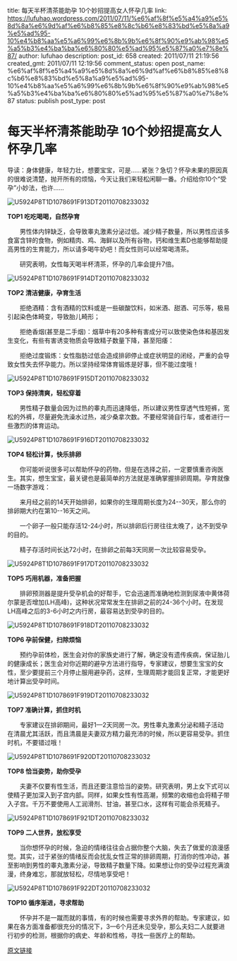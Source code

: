title: 每天半杯清茶能助孕 10个妙招提高女人怀孕几率
link: https://lufuhao.wordpress.com/2011/07/11/%e6%af%8f%e5%a4%a9%e5%8d%8a%e6%9d%af%e6%b8%85%e8%8c%b6%e8%83%bd%e5%8a%a9%e5%ad%95-10%e4%b8%aa%e5%a6%99%e6%8b%9b%e6%8f%90%e9%ab%98%e5%a5%b3%e4%ba%ba%e6%80%80%e5%ad%95%e5%87%a0%e7%8e%87/
author: lufuhao
description: 
post_id: 658
created: 2011/07/11 21:19:56
created_gmt: 2011/07/11 12:19:56
comment_status: open
post_name: %e6%af%8f%e5%a4%a9%e5%8d%8a%e6%9d%af%e6%b8%85%e8%8c%b6%e8%83%bd%e5%8a%a9%e5%ad%95-10%e4%b8%aa%e5%a6%99%e6%8b%9b%e6%8f%90%e9%ab%98%e5%a5%b3%e4%ba%ba%e6%80%80%e5%ad%95%e5%87%a0%e7%8e%87
status: publish
post_type: post

# 每天半杯清茶能助孕 10个妙招提高女人怀孕几率

导读：身体健康，年轻力壮，想要宝宝，可是……紧张？急切？怀孕未果的原因真的很难说清楚，抛开所有的烦恼，今天让我们来轻松闲聊一番。介绍给你10个“受孕”小妙法，也许……

![U5924P8T1D1078691F913DT20110708233032](http://lufuhao.files.wordpress.com/2011/07/u5924p8t1d1078691f913dt20110708233032_thumb.jpg)

**TOP1 吃吃喝喝，自然孕育**

　　男性体内锌缺乏，会导致睾丸激素分泌过低。减少精子数量，所以男性应该多食富含锌的食物，例如精肉、鸡、海鲜以及所有谷物，钙和维生素D也能够帮助提高男性的生育能力，所以请多喝牛奶吧！而女性则可以经常喝清茶。 

　　研究表明，女性每天喝半杯清茶，怀孕的几率会提升7倍。 

![U5924P8T1D1078691F914DT20110708233032](http://lufuhao.files.wordpress.com/2011/07/u5924p8t1d1078691f914dt20110708233032_thumb.jpg)

**TOP2 清洁健康，孕育生活**

　　拒绝酒精：含有酒精的饮料或是一些碳酸饮料，如米酒、甜酒、可乐等，极易引起染色体畸变，导致胎儿畸形； 

　　拒绝香烟(甚至是二手烟)：烟草中有20多种有害成分可以致使染色体和基因发生变化，有些有害诱变物质会导致精子数量下降，甚至阳痿： 

　　拒绝过度锻炼：女性脂肪过低会造成排卵停止或症状明显的闭经，严重的会导致女性失去怀孕能力。所以坚持经常体育锻炼是好事，但不能过度哦！ 

![U5924P8T1D1078691F915DT20110708233032](http://lufuhao.files.wordpress.com/2011/07/u5924p8t1d1078691f915dt20110708233032_thumb.jpg)

**TOP3 保持清爽，轻松穿着**

　　男性精子数量会因为过热的睾丸而迅速降低，所以建议男性穿透气性短裤，宽松的外裤，尽量避免洗澡水过热，减少桑拿次数。不要经常骑自行车，或者进行一些激烈的体育运动。 

![U5924P8T1D1078691F916DT20110708233032](http://lufuhao.files.wordpress.com/2011/07/u5924p8t1d1078691f916dt20110708233032_thumb.jpg)

**TOP4 轻松计算，快乐排卵**

　　你可能听说很多可以帮助怀孕的药物，但是在选择之前，一定要慎重咨询医生。其实，想生宝宝，最关键也是最简单的方法就是准确掌握排卵周期。孕育就像一场数字游戏： 

　　来月经之前的14天开始排卵，如果你的生理周期长度为24--30天，那么你的排卵期大约在第10--16天之间。 

　　一个卵子一般只能存活12-24小时，所以排卵后行房往往太晚了，达不到受孕的目的。 

　　精子存活时间长达72小时，在排卵之前每3天同房一次比较容易受孕。 

![U5924P8T1D1078691F917DT20110708233032](http://lufuhao.files.wordpress.com/2011/07/u5924p8t1d1078691f917dt20110708233032_thumb.jpg)

**TOP5 巧用机器，准备把握**

　　排卵预测器是提升受孕机会的好帮手，它会迅速而准确地检测到尿液中黄体荷尔蒙是否增加(LH高峰)，这种状况常常发生在排卵之前的24-36个小时。在发现LH高峰之后的3-6小时之内行房，最容易达到受孕的目的。 

![U5924P8T1D1078691F918DT20110708233032](http://lufuhao.files.wordpress.com/2011/07/u5924p8t1d1078691f918dt20110708233032_thumb.jpg)

**TOP6 孕前保健，扫除烦恼**

　　预约孕前体检，医生会对你的家族史进行了解，确定没有遗传疾病，保证胎儿的健康成长；医生会对你近期的避孕方法进行指导，专家建议，想要生宝宝的女性，至少要提前三个月停止服用避孕药，这样，生理周期才能回复正常，才能更好地计算出受孕时间。 

![U5924P8T1D1078691F919DT20110708233032](http://lufuhao.files.wordpress.com/2011/07/u5924p8t1d1078691f919dt20110708233032_thumb.jpg)

**TOP7 准确计算，抓住时机**

　　专家建议在排卵期间，最好1—2天同房一次。男性睾丸激素分泌和精子活动在清晨尤其活跃，而且清晨是夫妻双方精力最充沛的时候，所以更容易受孕。抓住时机，不要错过哦！ 

![U5924P8T1D1078691F920DT20110708233032](http://lufuhao.files.wordpress.com/2011/07/u5924p8t1d1078691f920dt20110708233032_thumb.jpg)

**TOP8 恰当姿势，助你受孕**

　　夫妻不仅要有性生活，而且还要注意恰当的姿势。研究表明，男上女下式可以使精子更加深入到子宫内部。同样，如果女性有性高潮，频繁的收缩也会将精子带入子宫。千万不要使用人工润滑剂、甘油，甚至口水，这样有可能会杀死精子。 

![U5924P8T1D1078691F921DT20110708233032](http://lufuhao.files.wordpress.com/2011/07/u5924p8t1d1078691f921dt20110708233032_thumb.jpg)

**TOP9 二人世界，放松享受**

　　当你想怀孕的时候，急迫的情绪往往会占据你整个大脑，失去了做爱的浪漫感觉。其实，过于紧张的情绪反而会扰乱女性正常的排卵周期，打消你的性冲动，甚至影响到男性的睾丸激素分泌，导致精子数量下降。如果想让你的受孕过程充满浪漫，终身难忘，那就放轻松，尽情地享受吧！ 

![U5924P8T1D1078691F922DT20110708233032](http://lufuhao.files.wordpress.com/2011/07/u5924p8t1d1078691f922dt20110708233032_thumb.jpg)

**TOP10 循序渐进，寻求帮助**

　　怀孕并不是一蹴而就的事情，有的时候也需要寻求外界的帮助。专家建议，如果在各方面准备都很充分的情况下，3—6个月还未见受孕，那么夫妇二人就要进行初步的检测，根据你的病史、年龄和性格，寻找一些医疗上的帮助。 

[原文链接](http://eladies.sina.com.cn/zc/2011/0711/09331078691.shtml)